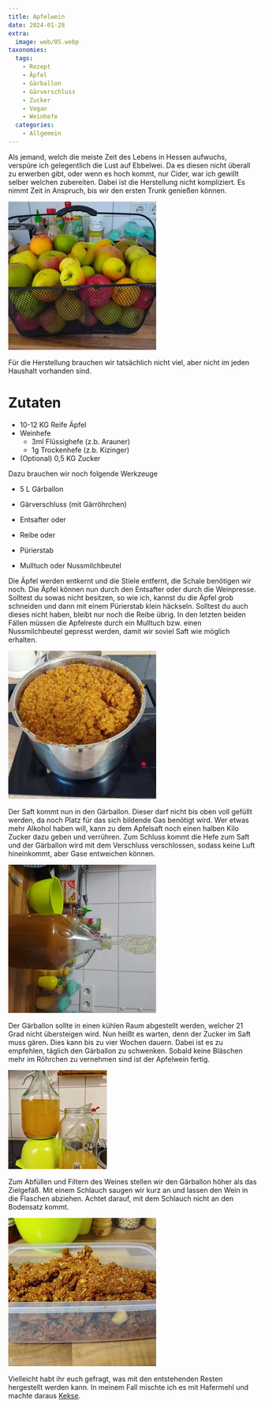 ```yaml
---
title: Apfelwein
date: 2024-01-28
extra:
  image: web/05.webp
taxonomies:
  tags:
    - Rezept
    - Äpfel
    - Gärballon
    - Gärverschluss
    - Zucker
    - Vegan
    - Weinhefe
  categories:
    - Allgemein
---
```

Als jemand, welch die meiste Zeit des Lebens in Hessen aufwuchs, verspüre ich gelegentlich die Lust auf Ebbelwei. Da es diesen nicht überall zu erwerben gibt, oder wenn es hoch kommt, nur Cider, war ich gewillt selber welchen zubereiten.
Dabei ist die Herstellung nicht kompliziert. Es nimmt Zeit in Anspruch, bis wir den ersten Trunk genießen können.
<!-- more -->

[![Ein schwarzer Korb gefuellt mit unterschiedlichen Äpfeln](web/01-thumb.webp)](web/01.webp)

Für die Herstellung brauchen wir tatsächlich nicht viel, aber nicht im jeden Haushalt vorhanden sind.

# Zutaten
* 10-12 KG Reife Äpfel
* Weinhefe
  * 3ml Flüssighefe (z.b. Arauner)
  * 1g Trockenhefe (z.b. Kizinger)
* (Optional) 0,5 KG Zucker

Dazu brauchen wir noch folgende Werkzeuge
* 5 L Gärballon
* Gärverschluss (mit Gärröhrchen)

* Entsafter oder
* Reibe oder
* Pürierstab
* Mulltuch oder Nussmilchbeutel

Die Äpfel werden entkernt und die Stiele entfernt, die Schale benötigen wir noch. 
Die Äpfel können nun durch den Entsafter oder durch die Weinpresse. Solltest du sowas nicht besitzen, so wie ich, kannst du die Äpfel grob schneiden und dann mit einem Pürierstab klein häckseln. Solltest du auch dieses nicht haben, bleibt nur noch die Reibe übrig. In den letzten beiden Fällen müssen die Apfelreste durch ein Mulltuch bzw. einen Nussmilchbeutel gepresst werden, damit wir soviel Saft wie möglich erhalten.

[![Ein großer metallischer Topf mit pürierten Äpfeln.](web/02-thumb.webp)](web/02.webp)

Der Saft kommt nun in den Gärballon. Dieser darf nicht bis oben voll gefüllt werden, da noch Platz für das sich bildende Gas benötigt wird. Wer etwas mehr Alkohol haben will, kann zu dem Apfelsaft noch einen halben Kilo Zucker dazu geben und verrühren. Zum Schluss kommt die Hefe zum Saft und der Gärballon wird mit dem Verschluss verschlossen, sodass keine Luft hineinkommt, aber Gase entweichen können. 

[![Gärballon mit trübem Apfelsaft und Gärverschluss](web/06-thumb.webp)](web/06.webp)

Der Gärballon sollte in einen kühlen Raum abgestellt werden, welcher 21 Grad nicht übersteigen wird.
Nun heißt es warten, denn der Zucker im Saft muss gären. Dies kann bis zu vier Wochen dauern. Dabei ist es zu empfehlen, täglich den Gärballon zu schwenken. Sobald keine Bläschen mehr im Röhrchen zu vernehmen sind ist der Apfelwein fertig. 

[![](web/04-thumb.webp)](web/04.webp)

Zum Abfüllen und Filtern des Weines stellen wir den Gärballon höher als das Zielgefäß. Mit einem Schlauch saugen wir kurz an und lassen den Wein in die Flaschen abziehen. Achtet darauf, mit dem Schlauch nicht an den Bodensatz kommt.  

[![Eine Kunststoffdose mit Apfelresten](web/03-thumb.webp)](web/03.webp)

Vielleicht habt ihr euch gefragt, was mit den entstehenden Resten hergestellt werden kann. In meinem Fall mischte ich es mit Hafermehl und machte daraus [Kekse](articles/apfelzimt-haferplaetzchen-2023-12-20/).
  

